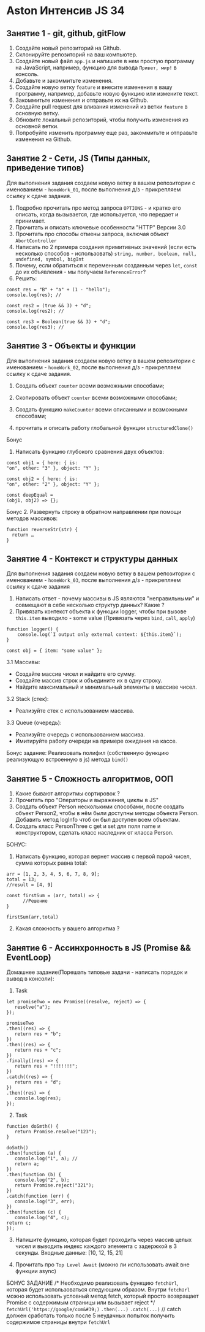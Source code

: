 # Aston Интенсив JS 34

## Занятие  1 - git, github, gitFlow

1. Создайте новый репозиторий на Github.
2. Склонируйте репозиторий на ваш компьютер.
3. Создайте новый файл `app.js` и напишите в нем простую программу на JavaScript, например, функцию для вывода `Привет, мир!` в консоль.
4. Добавьте и закоммитьте изменения.
5. Создайте новую ветку `feature` и внесите изменения в вашу программу, например, добавьте новую функцию или измените текст.
6. Закоммитьте изменения и отправьте их на Github.
7. Создайте pull request для вливания изменений из ветки `feature` в основную ветку.
8. Обновите локальный репозиторий, чтобы получить изменения из основной ветки.
9. Попробуйте изменить программу еще раз, закоммитьте и отправьте изменения на Github.

## Занятие 2 - Сети, JS (Типы данных, приведение типов)

Для выполнения задания создаем новую ветку в вашем репозитории с именованием - `homeWork_01`, после выполнения д/з - прикрепляем ссылку к сдаче задания.

1. Подробно прочитать про метод запроса `OPTIONS` - и кратко его описать, когда вызывается, где используется, что передает и принимает. 
2. Прочитать и описать ключевые особенности "HTTP" Версии 3.0
3. Прочитать про способы отмены запроса, включая объект `AbortController`
3. Написать по 2 примера создания примитивных значений (если есть несколько способов - использовать) `string, number, boolean, null, undefined, symbol, bigInt`
4. Почему, если обратиться к переменным созданным через `let`, `const` до их объявления - мы получаем `ReferenceError`? 
5. Решить: 

```
const res = "B" + "a" + (1 - "hello");
console.log(res); //
```

```
const res2 = (true && 3) + "d";
console.log(res2); //
```

```
const res3 = Boolean(true && 3) + "d";
console.log(res3); //
```

## Занятие 3 - Объекты и функции

Для выполнения задания создаем новую ветку в вашем репозитории с именованием - `homeWork_02`, после выполнения д/з - прикрепляем ссылку к сдаче задания.

1. Создать объект `counter` всеми возможными способами;

2. Скопировать объект `counter` всеми возможными способами;

3. Создать функцию `makeCounter` всеми описанными и возможными способами;

4. прочитать и описать работу глобальной функции `structuredClone()`

Бонус
1. Написать функцию глубокого сравнения двух объектов:

```
const obj1 = { here: { is:
"on", other: "3" }, object: "Y" };
```

```
const obj2 = { here: { is:
"on", other: "2" }, object: "Y" };
```

```
const deepEqual =
(obj1, obj2) => {};
```



Бонус 
2. Развернуть строку в обратном направлении при помощи методов массивов:

```
function reverseStr(str) {
  return …
}
```

## Занятие 4 - Контекст и структуры данных

Для выполнения задания создаем новую ветку в вашем репозитории с именованием - `homeWork_03`, после выполнения д/з - прикрепляем ссылку к сдаче задания

1. Написать ответ - почему массивы в JS являются "неправильными" и совмещают в себе несколько структур данных? Какие ?
2. Привязать контекст объекта к функции logger, чтобы при вызове `this.item` выводило - some value (Привязать через `bind`, `call`, `apply`)

```
function logger() {
    console.log(`I output only external context: ${this.item}`);
}
```

```
const obj = { item: "some value" };
```

3.1 Массивы:

- Создайте массив чисел и найдите его сумму.
- Создайте массив строк и объедините их в одну строку.
- Найдите максимальный и минимальный элементы в массиве чисел.

3.2 Stack (стек):

- Реализуйте стек с использованием массива.

3.3 Queue (очередь):

- Реализуйте очередь с использованием массива.
- Имитируйте работу очереди на примере ожидания на кассе.

Бонус задание: Реализовать полифил (собственную функцию реализующую встроенную в js) метода `bind()`

## Занятие 5 - Сложность алгоритмов, ООП

1. Какие бывают алгоритмы сортировок ? 
2. Прочитать про "Операторы и выражения, циклы в JS"
3. Создать объект Person несколькими способами, после создать объект Person2, чтобы в нём были доступны методы объекта Person. Добавить метод logInfo чтоб он был доступен всем объектам.
4. Создать класс PersonThree c get и set для поля name и конструктором, сделать класс наследник от класса Person.

БОНУС: 
1. Написать функцию, которая вернет массив с первой парой чисел, сумма которых равна total:
```
arr = [1, 2, 3, 4, 5, 6, 7, 8, 9];
total = 13;
//result = [4, 9]
```

```
const firstSum = (arr, total) => {
      //Решение
}
```

```
firstSum(arr,total)
```

2. Какая сложность у вашего алгоритма ?

## Занятие 6 - Ассинхронность в JS (Promise && EventLoop)

Домашнее задание(Порешать типовые задачи - написать порядок и вывод в консоли): 

1. Task
```
let promiseTwo = new Promise((resolve, reject) => {
   resolve("a");
});
```

```
promiseTwo
.then((res) => {
   return res + "b";
})
.then((res) => {
   return res + "с";
})
.finally((res) => {
   return res + "!!!!!!!";
})
.catch((res) => {
   return res + "d";
})
.then((res) => {
   console.log(res);
});
```

2. Task
```
function doSmth() {
   return Promise.resolve("123");
}
```

```
doSmth()
.then(function (a) {
   console.log("1", a); //
   return a;
})
.then(function (b) {
   console.log("2", b);
   return Promise.reject("321");
})
.catch(function (err) {
   console.log("3", err);
})
.then(function (c) {
   console.log("4", c);
return c;
});
```

3. Напишите функцию, которая будет проходить через массив целых чисел и выводить индекс каждого элемента с задержкой в 3 секунды.
Входные данные: [10, 12, 15, 21]

4. Прочитать про `Top Level Await` (можно ли использовать await вне функции async)

БОНУС ЗАДАНИЕ 
/* Необходимо реализовать функцию `fetchUrl`, которая будет использоваться следующим образом.
Внутри `fetchUrl` можно использовать условный метод fetch, который просто возвращает
Promise с содержимым страницы или вызывает reject */
`fetchUrl('https://google/com&#39;)`
`.then(...)`
`.catch(...)` // сatch должен сработать только после 5 неудачных попыток
получить содержимое страницы внутри `fetchUrl`
